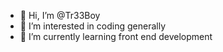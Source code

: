 - 👋 Hi, I’m @Tr33Boy
- 👀 I’m interested in coding generally
- 🌱 I’m currently learning front end development

<!---
Tr33Boy/Tr33Boy is a ✨ special ✨ repository because its `README.md` (this file) appears on your GitHub profile.
You can click the Preview link to take a look at your changes.
--->

